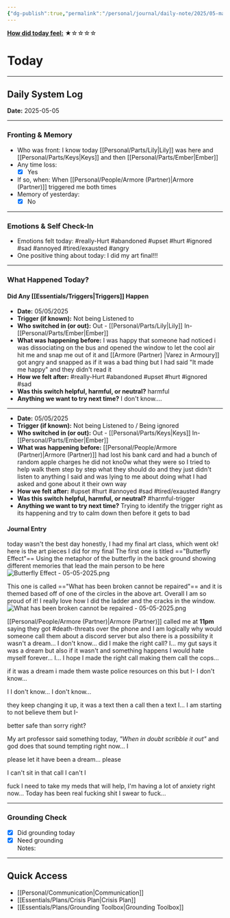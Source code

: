 ```yaml
---
{"dg-publish":true,"permalink":"/personal/journal/daily-note/2025/05-may/2025-05-05/","tags":["daily","triggered","hurt","angry","upset","tired/exausted","emotional","possible-bpd"],"noteIcon":""}
---
```


**<u>How did today feel:</u>** ★☆☆☆☆

# Today
---
## Daily System Log  
**Date:** 2025-05-05

---

### Fronting & Memory
- Who was front:  I know today [[Personal/Parts/Lily\|Lily]] was here and [[Personal/Parts/Keys\|Keys]] and then [[Personal/Parts/Ember\|Ember]]
- Any time loss: 
	- [x] Yes 
- If so, when:  When [[Personal/People/Armore (Partner)\|Armore (Partner)]] triggered me both times
- Memory of yesterday: 
	- [x] No  

---

### Emotions & Self Check-In
- Emotions felt today:  #really-Hurt #abandoned #upset  #hurt #ignored #sad #annoyed  #tired/exausted #angry 
- One positive thing about today:  I did my art final!!! 

---

### What Happened Today?
 #### Did  Any [[Essentials/Triggers\|Triggers]] Happen

- **Date:**  05/05/2025
- **Trigger (if known):**  Not being Listened to
- **Who switched in (or out):**  Out - [[Personal/Parts/Lily\|Lily]] In- [[Personal/Parts/Ember\|Ember]]
- **What was happening before:**  I was happy that someone had noticed i was dissociating on the bus and opened the window to let the cool air hit me and snap me out of it and [[Armore (Partner) \|Varez in Armoury]] got angry and snapped as if it was a bad thing but I had said "It made me happy" and they didn't read it
- **How we felt after:**  #really-Hurt #abandoned #upset  #hurt #ignored #sad 
- **Was this switch helpful, harmful, or neutral?**  harmful
- **Anything we want to try next time?** I don't know....
---

- **Date:**  05/05/2025
- **Trigger (if known):**  Not being Listened to / Being ignored
- **Who switched in (or out):**  Out -  [[Personal/Parts/Keys\|Keys]] In- [[Personal/Parts/Ember\|Ember]]
- **What was happening before:**  [[Personal/People/Armore (Partner)\|Armore (Partner)]] had lost his bank card and had a bunch of random apple charges he did not kno0w what they were so I tried to help walk them step by step what they should do and they just didn't listen to anything I said and was lying to me about doing what I had asked and gone about it their own way
- **How we felt after:**  #upset #hurt #annoyed #sad #tired/exausted #angry 
- **Was this switch helpful, harmful, or neutral?**  #harmful-trigger
- **Anything we want to try next time?** Trying to identify the trigger right as its happening and try to calm down then before it gets to bad 
#### Journal Entry
today wasn't the best day honestly, I had my final art class, which went ok! here is the art pieces I did for my final
The first one is titled =="Butterfly Effect"==  Using the metaphor of the butterfly in the back ground showing different memories that lead the main person to be here
![Butterfly Effect - 05-05-2025.png](/img/user/Personal/Images/Butterfly%20Effect%20-%2005-05-2025.png)

This one is called =="What has been broken cannot be repaired"== and it is themed based off of one of the circles in the above art. Overall I am so proud of it! I really love how I did the ladder and the cracks in the window. 
![What has been broken cannot be repaired - 05-05-2025.png](/img/user/Personal/Images/What%20has%20been%20broken%20cannot%20be%20repaired%20-%2005-05-2025.png)

[[Personal/People/Armore (Partner)\|Armore (Partner)]] called me at **11pm** saying they got #death-threats over the phone and I am logically why would someone call them about a discord server but also there is a possibility it wasn't a dream... I don't know... did I make the right call? I... my gut says it was a dream but also if it wasn't and something happens I would hate myself forever... I... I hope I made the right call making them call the cops...

if it was a dream i made them waste police resources on this but I- I don't know...

I I don't know... I don't know... 

they keep changing it up, it was a text then a call then a text I... I am starting to not believe them but I- 

better safe than sorry right?

My art professor said something today, *"When in doubt scribble it out"* and god does that sound tempting right now... I 

please let it have been a dream... please 

I can't sit in that call I can't I 

fuck I need to take my meds that will help, I'm having a lot of anxiety right now... Today has been real fucking shit I swear to fuck...

---

### Grounding Check  
-  [x] Did grounding today  
-  [x] Need grounding  
Notes:  

---

## Quick Access
- [[Personal/Communication\|Communication]]
- [[Essentials/Plans/Crisis Plan\|Crisis Plan]]
- [[Essentials/Plans/Grounding Toolbox\|Grounding Toolbox]]
